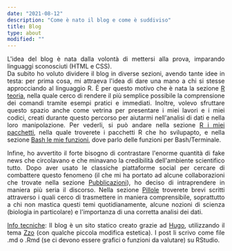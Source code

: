 ```yaml
---
date: "2021-08-12"
description: "Come è nato il blog e come è suddiviso"
title: Blog
type: about
modified: ""
---
```

<div style="text-align: justify;">

L'idea del blog è nata dalla volontà di mettersi alla prova, imparando linguaggi sconosciuti (HTML e CSS).  
Da subito ho voluto dividere il blog in diverse sezioni, avendo tante idee in testa: per prima cosa, mi attraeva l'idea di dare una mano a chi si stesse approcciando al linguaggio R. È per questo motivo che è nata la sezione [R teoria](https://miotsdata.netlify.app/it/r/teoria/), nella quale cerco di rendere il più semplice possibile la comprensione dei comandi tramite esempi pratici e immediati.
Inoltre, volevo sfruttare questo spazio anche come vetrina per presentare i miei lavori e i miei codici, creati durante questo percorso per aiutarmi nell'analisi di dati e nella loro manipolazione. Per vederli, si può andare nella sezione [R i miei pacchetti](https://miotsdata.netlify.app/it/r/miei_pacchetti/), nella quale troverete i pacchetti R che ho svilupapto, e nella sezione [Bash le mie funzioni](https://miotsdata.netlify.app/it/bash/mie_funzioni/), dove parlo delle funzioni per Bash/Terminale.

Infine, ho avvertito il forte bisogno di contrastare l'enorme quantità di fake news che circolavano e che minavano la credibilità dell'ambiente scientifico tutto. Dopo aver usato le classiche piattaforme social per cercare di combattere questo fenomeno (il che mi ha portato ad alcune collaborazioni che trovate nella sezione [Pubblicazioni](https://miotsdata.netlify.app/it/publications/)), ho deciso di intraprendere in maniera più seria il discorso. Nella sezione [Pillole](https://miotsdata.netlify.app/it/pillole/) troverete brevi scritti attraverso i quali cerco di trasmettere in maniera comprensibile, soprattutto a chi non mastica questi temi quotidianamente, alcune nozioni di scienza (biologia in particolare) e l'importanza di una corretta analisi dei dati.

<u>Info tecniche</u>:
Il blog è un sito statico creato grazie ad [Hugo](https://gohugo.io/), utilizzando il tema [Zzo](https://themes.gohugo.io/themes/hugo-theme-zzo/) (con qualche piccola modifica estetica).
I post li scrivo come file .md o .Rmd (se ci devono essere grafici o funzioni da valutare) su RStudio.

</div>




